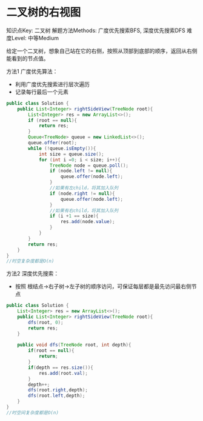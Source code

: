# 二叉树的右视图

知识点Key: 二叉树
解题方法Methods: 广度优先搜索BFS, 深度优先搜索DFS
难度Level: 中等Medium

给定一个二叉树，想象自己站在它的右侧，按照从顶部到底部的顺序，返回从右侧能看到的节点值。

方法1 广度优先算法：

- 利用广度优先搜索进行层次遍历
- 记录每行最后一个元素

```java
public class Solution {
    public List<Integer> rightSideView(TreeNode root){
        List<Integer> res = new ArrayList<>();
        if (root == null){
            return res;
        }
        Queue<TreeNode> queue = new LinkedList<>();
        queue.offer(root);
        while (!queue.isEmpty()){
            int size = queue.size();
            for (int i =0; i < size; i++){
                TreeNode node = queue.poll();
                if (node.left != null){
                    queue.offer(node.left);
                }
                //如果有左child，将其加入队列
                if (node.right != null){
                    queue.offer(node.left);
                }
                //如果有右child，将其加入队列
                if (i +1 == size){
                    res.add(node.value);
                }
            }
        }
        return res;
    }
}
//时空复杂度都是O(n)
```

方法2 深度优先搜索：

- 按照 根结点→右子树→左子树的顺序访问，可保证每层都是最先访问最右侧节点

```java
public class Solution {
    List<Integer> res = new ArrayList<>();
    public List<Integer> rightSideView(TreeNode root){
        dfs(root, 0);
        return res;
    }
    
    public void dfs(TreeNode root, int depth){
        if(root == null){
            return;
        }
        if(depth == res.size()){
            res.add(root.val);
        }
        depth++;
        dfs(root.right,depth);
        dfs(root.left,depth);
    }
}
//时空间复杂度都是O(n)
```